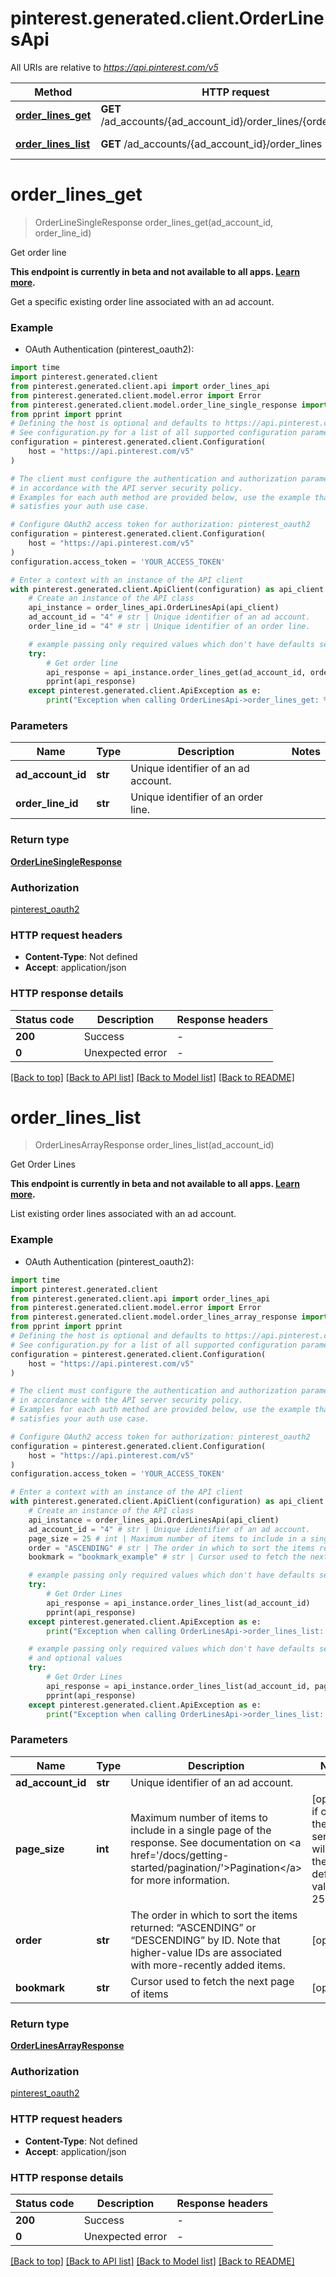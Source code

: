 # pinterest.generated.client.OrderLinesApi

All URIs are relative to *https://api.pinterest.com/v5*

Method | HTTP request | Description
------------- | ------------- | -------------
[**order_lines_get**](OrderLinesApi.md#order_lines_get) | **GET** /ad_accounts/{ad_account_id}/order_lines/{order_line_id} | Get order line
[**order_lines_list**](OrderLinesApi.md#order_lines_list) | **GET** /ad_accounts/{ad_account_id}/order_lines | Get Order Lines


# **order_lines_get**
> OrderLineSingleResponse order_lines_get(ad_account_id, order_line_id)

Get order line

<strong>This endpoint is currently in beta and not available to all apps. <a href='/docs/ads/ads-management/'>Learn more</a>.</strong> <p/> Get a specific existing order line associated with an ad account.

### Example

* OAuth Authentication (pinterest_oauth2):

```python
import time
import pinterest.generated.client
from pinterest.generated.client.api import order_lines_api
from pinterest.generated.client.model.error import Error
from pinterest.generated.client.model.order_line_single_response import OrderLineSingleResponse
from pprint import pprint
# Defining the host is optional and defaults to https://api.pinterest.com/v5
# See configuration.py for a list of all supported configuration parameters.
configuration = pinterest.generated.client.Configuration(
    host = "https://api.pinterest.com/v5"
)

# The client must configure the authentication and authorization parameters
# in accordance with the API server security policy.
# Examples for each auth method are provided below, use the example that
# satisfies your auth use case.

# Configure OAuth2 access token for authorization: pinterest_oauth2
configuration = pinterest.generated.client.Configuration(
    host = "https://api.pinterest.com/v5"
)
configuration.access_token = 'YOUR_ACCESS_TOKEN'

# Enter a context with an instance of the API client
with pinterest.generated.client.ApiClient(configuration) as api_client:
    # Create an instance of the API class
    api_instance = order_lines_api.OrderLinesApi(api_client)
    ad_account_id = "4" # str | Unique identifier of an ad account.
    order_line_id = "4" # str | Unique identifier of an order line.

    # example passing only required values which don't have defaults set
    try:
        # Get order line
        api_response = api_instance.order_lines_get(ad_account_id, order_line_id)
        pprint(api_response)
    except pinterest.generated.client.ApiException as e:
        print("Exception when calling OrderLinesApi->order_lines_get: %s\n" % e)
```


### Parameters

Name | Type | Description  | Notes
------------- | ------------- | ------------- | -------------
 **ad_account_id** | **str**| Unique identifier of an ad account. |
 **order_line_id** | **str**| Unique identifier of an order line. |

### Return type

[**OrderLineSingleResponse**](OrderLineSingleResponse.md)

### Authorization

[pinterest_oauth2](../README.md#pinterest_oauth2)

### HTTP request headers

 - **Content-Type**: Not defined
 - **Accept**: application/json


### HTTP response details

| Status code | Description | Response headers |
|-------------|-------------|------------------|
**200** | Success |  -  |
**0** | Unexpected error |  -  |

[[Back to top]](#) [[Back to API list]](../README.md#documentation-for-api-endpoints) [[Back to Model list]](../README.md#documentation-for-models) [[Back to README]](../README.md)

# **order_lines_list**
> OrderLinesArrayResponse order_lines_list(ad_account_id)

Get Order Lines

<strong>This endpoint is currently in beta and not available to all apps. <a href='/docs/ads/ads-management/'>Learn more</a>.</strong> <p/> List existing order lines associated with an ad account.

### Example

* OAuth Authentication (pinterest_oauth2):

```python
import time
import pinterest.generated.client
from pinterest.generated.client.api import order_lines_api
from pinterest.generated.client.model.error import Error
from pinterest.generated.client.model.order_lines_array_response import OrderLinesArrayResponse
from pprint import pprint
# Defining the host is optional and defaults to https://api.pinterest.com/v5
# See configuration.py for a list of all supported configuration parameters.
configuration = pinterest.generated.client.Configuration(
    host = "https://api.pinterest.com/v5"
)

# The client must configure the authentication and authorization parameters
# in accordance with the API server security policy.
# Examples for each auth method are provided below, use the example that
# satisfies your auth use case.

# Configure OAuth2 access token for authorization: pinterest_oauth2
configuration = pinterest.generated.client.Configuration(
    host = "https://api.pinterest.com/v5"
)
configuration.access_token = 'YOUR_ACCESS_TOKEN'

# Enter a context with an instance of the API client
with pinterest.generated.client.ApiClient(configuration) as api_client:
    # Create an instance of the API class
    api_instance = order_lines_api.OrderLinesApi(api_client)
    ad_account_id = "4" # str | Unique identifier of an ad account.
    page_size = 25 # int | Maximum number of items to include in a single page of the response. See documentation on <a href='/docs/getting-started/pagination/'>Pagination</a> for more information. (optional) if omitted the server will use the default value of 25
    order = "ASCENDING" # str | The order in which to sort the items returned: “ASCENDING” or “DESCENDING” by ID. Note that higher-value IDs are associated with more-recently added items. (optional)
    bookmark = "bookmark_example" # str | Cursor used to fetch the next page of items (optional)

    # example passing only required values which don't have defaults set
    try:
        # Get Order Lines
        api_response = api_instance.order_lines_list(ad_account_id)
        pprint(api_response)
    except pinterest.generated.client.ApiException as e:
        print("Exception when calling OrderLinesApi->order_lines_list: %s\n" % e)

    # example passing only required values which don't have defaults set
    # and optional values
    try:
        # Get Order Lines
        api_response = api_instance.order_lines_list(ad_account_id, page_size=page_size, order=order, bookmark=bookmark)
        pprint(api_response)
    except pinterest.generated.client.ApiException as e:
        print("Exception when calling OrderLinesApi->order_lines_list: %s\n" % e)
```


### Parameters

Name | Type | Description  | Notes
------------- | ------------- | ------------- | -------------
 **ad_account_id** | **str**| Unique identifier of an ad account. |
 **page_size** | **int**| Maximum number of items to include in a single page of the response. See documentation on &lt;a href&#x3D;&#39;/docs/getting-started/pagination/&#39;&gt;Pagination&lt;/a&gt; for more information. | [optional] if omitted the server will use the default value of 25
 **order** | **str**| The order in which to sort the items returned: “ASCENDING” or “DESCENDING” by ID. Note that higher-value IDs are associated with more-recently added items. | [optional]
 **bookmark** | **str**| Cursor used to fetch the next page of items | [optional]

### Return type

[**OrderLinesArrayResponse**](OrderLinesArrayResponse.md)

### Authorization

[pinterest_oauth2](../README.md#pinterest_oauth2)

### HTTP request headers

 - **Content-Type**: Not defined
 - **Accept**: application/json


### HTTP response details

| Status code | Description | Response headers |
|-------------|-------------|------------------|
**200** | Success |  -  |
**0** | Unexpected error |  -  |

[[Back to top]](#) [[Back to API list]](../README.md#documentation-for-api-endpoints) [[Back to Model list]](../README.md#documentation-for-models) [[Back to README]](../README.md)

